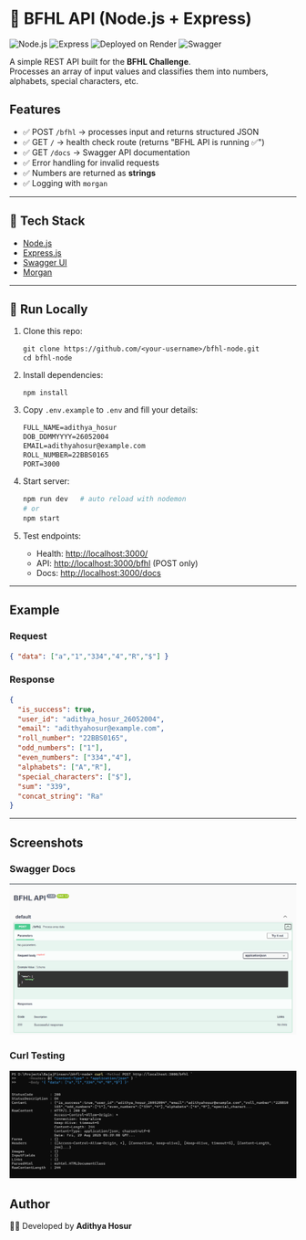 # 🚀 BFHL API (Node.js + Express)

![Node.js](https://img.shields.io/badge/Node.js-18-green)
![Express](https://img.shields.io/badge/Express-4.x-blue)
![Deployed on Render](https://img.shields.io/badge/Hosted-Render-purple)
![Swagger](https://img.shields.io/badge/API-Docs-blue)

A simple REST API built for the **BFHL Challenge**.  
Processes an array of input values and classifies them into numbers, alphabets, special characters, etc.  

## Features
- ✅ POST `/bfhl` → processes input and returns structured JSON  
- ✅ GET `/` → health check route (returns "BFHL API is running ✅")  
- ✅ GET `/docs` → Swagger API documentation  
- ✅ Error handling for invalid requests  
- ✅ Numbers are returned as **strings**  
- ✅ Logging with `morgan`  

---

## 📌 Tech Stack
- [Node.js](https://nodejs.org/)  
- [Express.js](https://expressjs.com/)  
- [Swagger UI](https://swagger.io/tools/swagger-ui/)  
- [Morgan](https://www.npmjs.com/package/morgan)  

---

## 📌 Run Locally

1. Clone this repo:
   ```
   git clone https://github.com/<your-username>/bfhl-node.git
   cd bfhl-node
    ```

2. Install dependencies:

   ```
   npm install
   ```

3. Copy `.env.example` to `.env` and fill your details:

   ```
   FULL_NAME=adithya_hosur
   DOB_DDMMYYYY=26052004
   EMAIL=adithyahosur@example.com
   ROLL_NUMBER=22BBS0165
   PORT=3000
   ```

4. Start server:

   ```bash
   npm run dev   # auto reload with nodemon
   # or
   npm start
   ```

5. Test endpoints:

   * Health: [http://localhost:3000/](http://localhost:3000/)
   * API: [http://localhost:3000/bfhl](http://localhost:3000/bfhl) (POST only)
   * Docs: [http://localhost:3000/docs](http://localhost:3000/docs)


---

## Example

### Request

```json
{ "data": ["a","1","334","4","R","$"] }
```

### Response

```json
{
  "is_success": true,
  "user_id": "adithya_hosur_26052004",
  "email": "adithyahosur@example.com",
  "roll_number": "22BBS0165",
  "odd_numbers": ["1"],
  "even_numbers": ["334","4"],
  "alphabets": ["A","R"],
  "special_characters": ["$"],
  "sum": "339",
  "concat_string": "Ra"
}
```

---

## Screenshots



### Swagger Docs 
![Swagger Docs](./screenshots/swagger_docs_check.png)

### Curl Testing
![Curl Check](./screenshots/curl_check.png)


## Author

👨‍💻 Developed by **Adithya Hosur**





